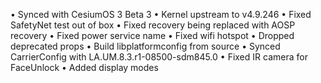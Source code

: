 



• Synced with CesiumOS 3 Beta 3
• Kernel upstream to v4.9.246
• Fixed SafetyNet test out of box
• Fixed recovery being replaced with AOSP recovery
• Fixed power service name
• Fixed wifi hotspot
• Dropped deprecated props
• Build libplatformconfig from source
• Synced CarrierConfig with LA.UM.8.3.r1-08500-sdm845.0
• Fixed IR camera for FaceUnlock 
• Added display modes
